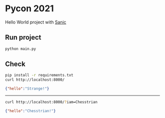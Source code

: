 # Pycon 2021

Hello World project with [Sanic](https://sanic.readthedocs.io/en/stable/)

## Run project
```bash
python main.py
```

## Check
```bash
pip install -r requirements.txt
curl http://localhost:8000/
```
```json
{"hello":"Strange!"}
```
---
```bash
curl http://localhost:8000/?iam=Chesstrian
```
```json
{"hello":"Chesstrian!"}
```
